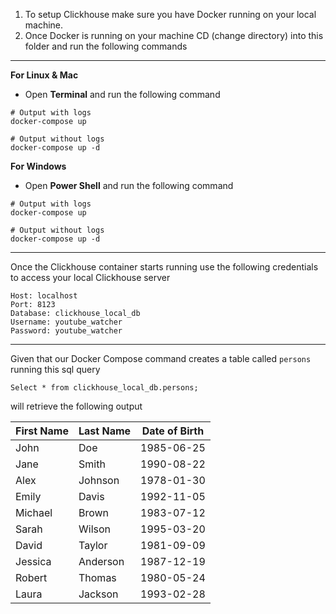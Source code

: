 1. To setup Clickhouse make sure you have Docker running on your local machine. <br>
2. Once Docker is running on your machine CD (change directory) into this folder and run the following commands
___

**For Linux & Mac**

* Open **Terminal** and run the following command <br>
       
```
# Output with logs
docker-compose up

# Output without logs
docker-compose up -d
```
**For Windows**
* Open **Power Shell** and run the following command
```
# Output with logs
docker-compose up

# Output without logs
docker-compose up -d
```
___
Once the Clickhouse container starts running use the following credentials to access your local Clickhouse server
```
Host: localhost
Port: 8123
Database: clickhouse_local_db
Username: youtube_watcher
Password: youtube_watcher
```
___

Given that our Docker Compose command creates a table called `persons` running this sql query 
```
Select * from clickhouse_local_db.persons;
```

will retrieve the following output

| First Name | Last Name | Date of Birth |
|------------|------------|---------------|
| John       | Doe        | 1985-06-25    |
| Jane       | Smith      | 1990-08-22    |
| Alex       | Johnson    | 1978-01-30    |
| Emily      | Davis      | 1992-11-05    |
| Michael    | Brown      | 1983-07-12    |
| Sarah      | Wilson     | 1995-03-20    |
| David      | Taylor     | 1981-09-09    |
| Jessica    | Anderson   | 1987-12-19    |
| Robert     | Thomas     | 1980-05-24    |
| Laura      | Jackson    | 1993-02-28    |

